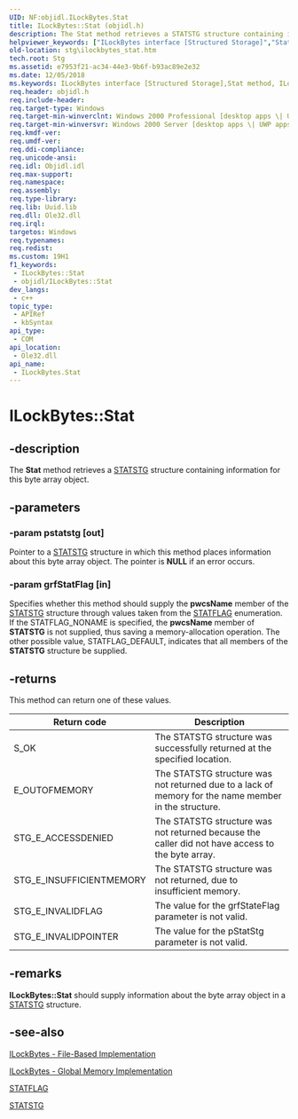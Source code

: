 ```yaml
---
UID: NF:objidl.ILockBytes.Stat
title: ILockBytes::Stat (objidl.h)
description: The Stat method retrieves a STATSTG structure containing information for this byte array object.
helpviewer_keywords: ["ILockBytes interface [Structured Storage]","Stat method","ILockBytes.Stat","ILockBytes::Stat","Stat","Stat method [Structured Storage]","Stat method [Structured Storage]","ILockBytes interface","_stg_ilockbytes_stat","objidl/ILockBytes::Stat","stg.ilockbytes_stat"]
old-location: stg\ilockbytes_stat.htm
tech.root: Stg
ms.assetid: e7953f21-ac34-44e3-9b6f-b93ac89e2e32
ms.date: 12/05/2018
ms.keywords: ILockBytes interface [Structured Storage],Stat method, ILockBytes.Stat, ILockBytes::Stat, Stat, Stat method [Structured Storage], Stat method [Structured Storage],ILockBytes interface, _stg_ilockbytes_stat, objidl/ILockBytes::Stat, stg.ilockbytes_stat
req.header: objidl.h
req.include-header: 
req.target-type: Windows
req.target-min-winverclnt: Windows 2000 Professional [desktop apps \| UWP apps]
req.target-min-winversvr: Windows 2000 Server [desktop apps \| UWP apps]
req.kmdf-ver: 
req.umdf-ver: 
req.ddi-compliance: 
req.unicode-ansi: 
req.idl: Objidl.idl
req.max-support: 
req.namespace: 
req.assembly: 
req.type-library: 
req.lib: Uuid.lib
req.dll: Ole32.dll
req.irql: 
targetos: Windows
req.typenames: 
req.redist: 
ms.custom: 19H1
f1_keywords:
 - ILockBytes::Stat
 - objidl/ILockBytes::Stat
dev_langs:
 - c++
topic_type:
 - APIRef
 - kbSyntax
api_type:
 - COM
api_location:
 - Ole32.dll
api_name:
 - ILockBytes.Stat
---
```


# ILockBytes::Stat


## -description

The <b>Stat</b> method retrieves a 
<a href="/windows/desktop/api/objidl/ns-objidl-statstg">STATSTG</a> structure containing information for this byte array object.

## -parameters

### -param pstatstg [out]

Pointer to a 
<a href="/windows/desktop/api/objidl/ns-objidl-statstg">STATSTG</a> structure in which this method places information about this byte array object. The pointer is <b>NULL</b> if an error occurs.

### -param grfStatFlag [in]

Specifies whether this method should supply the <b>pwcsName</b> member of the 
<a href="/windows/desktop/api/objidl/ns-objidl-statstg">STATSTG</a> structure through values taken from the 
<a href="/windows/desktop/api/wtypes/ne-wtypes-statflag">STATFLAG</a> enumeration. If the STATFLAG_NONAME is specified, the <b>pwcsName</b> member of 
<b>STATSTG</b> is not supplied, thus saving a memory-allocation operation. The other possible value, STATFLAG_DEFAULT, indicates that all members of the 
<b>STATSTG</b> structure be supplied.

## -returns

This method can return one of these values.

| Return code | Description |
|----------------|---------------|
|S_OK | The STATSTG structure was successfully returned at the specified location.|
|E_OUTOFMEMORY| The STATSTG structure was not returned due to a lack of memory for the name member in the structure.|
|STG_E_ACCESSDENIED | The STATSTG structure was not returned because the caller did not have access to the byte array.|
|STG_E_INSUFFICIENTMEMORY | The STATSTG structure was not returned, due to insufficient memory.|
|STG_E_INVALIDFLAG | The value for the grfStateFlag parameter is not valid.|
|STG_E_INVALIDPOINTER | The value for the pStatStg parameter is not valid.|

## -remarks

<b>ILockBytes::Stat</b> should supply information about the byte array object in a 
<a href="/windows/desktop/api/objidl/ns-objidl-statstg">STATSTG</a> structure.

## -see-also

<a href="/windows/desktop/Stg/ilockbytes-file-based-implementation">ILockBytes - File-Based Implementation</a>



<a href="/windows/desktop/Stg/ilockbytes-global-memory-implementation">ILockBytes - Global Memory Implementation</a>



<a href="/windows/desktop/api/wtypes/ne-wtypes-statflag">STATFLAG</a>



<a href="/windows/desktop/api/objidl/ns-objidl-statstg">STATSTG</a>